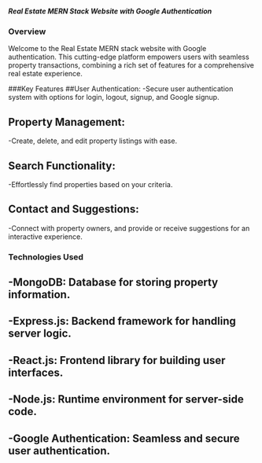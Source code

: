 ##### Real Estate MERN Stack Website with Google Authentication

### Overview
Welcome to the Real Estate MERN stack website with Google authentication. This cutting-edge platform empowers users with seamless property transactions, combining a rich set of features for a comprehensive real estate experience.

###Key Features
##User Authentication:
-Secure user authentication system with options for login, logout, signup, and Google signup.
## Property Management:
-Create, delete, and edit property listings with ease.
## Search Functionality:
-Effortlessly find properties based on your criteria.
## Contact and Suggestions:
-Connect with property owners, and provide or receive suggestions for an interactive experience.

### Technologies Used
## -MongoDB: Database for storing property information.
## -Express.js: Backend framework for handling server logic.
## -React.js: Frontend library for building user interfaces.
## -Node.js: Runtime environment for server-side code.
## -Google Authentication: Seamless and secure user authentication.
